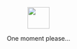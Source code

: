 <center>
    <img src="https://github.githubassets.com/images/mona-loading-dark.gif" width="50" height="50">
    <p>One moment please…</p>
</center>
